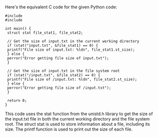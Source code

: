 Here's the equivalent C code for the given Python code:
```
#include 
#include 

int main() {
 struct stat file_stat1, file_stat2;
 
 // Get the size of input.txt in the current working directory
 if (stat("input.txt", &file_stat1) == 0) {
 printf("File size of input.txt: %ldn", file_stat1.st_size);
 } else {
 perror("Error getting file size of input.txt");
 }
 
 // Get the size of input.txt in the file system root
 if (stat("/input.txt", &file_stat2) == 0) {
 printf("File size of /input.txt: %ldn", file_stat2.st_size);
 } else {
 perror("Error getting file size of /input.txt");
 }
 
 return 0;
}
```
This code uses the stat function from the unistd.h library to get the size of the input.txt file in both the current working directory and the file system root. The struct stat is used to store information about a file, including its size. The printf function is used to print out the size of each file.

